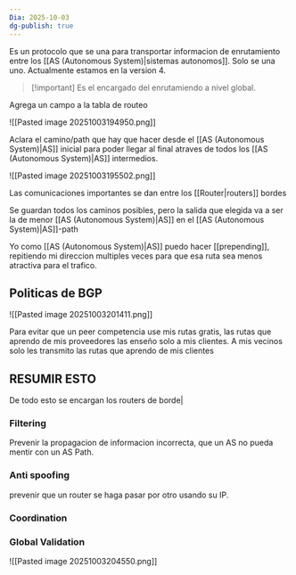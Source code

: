 ```yaml
---
Dia: 2025-10-03
dg-publish: true
---
```

Es un protocolo que se una para transportar informacion de enrutamiento entre los [[AS (Autonomous System)|sistemas autonomos]]. Solo se una uno. Actualmente estamos en la version 4.

>[!important] Es el encargado del enrutamiendo a nivel global.


Agrega un campo a la tabla de routeo

![[Pasted image 20251003194950.png]]

Aclara el camino/path que hay que hacer desde el [[AS (Autonomous System)|AS]] inicial para poder llegar al final  atraves de todos los [[AS (Autonomous System)|AS]] intermedios.

![[Pasted image 20251003195502.png]]


Las comunicaciones importantes se dan entre los [[Router|routers]] bordes

Se guardan todos los caminos posibles, pero la salida que elegida va a ser la de menor [[AS (Autonomous System)|AS]] en el [[AS (Autonomous System)|AS]]-path

Yo como [[AS (Autonomous System)|AS]] puedo hacer [[prepending]], repitiendo mi direccion multiples veces para que esa ruta sea menos atractiva para el trafico.


## Politicas de BGP 
![[Pasted image 20251003201411.png]]

Para evitar que un peer competencia use mis rutas gratis, las rutas que aprendo de mis proveedores las enseño solo a mis clientes. A mis vecinos solo les transmito las rutas que aprendo de mis clientes


## RESUMIR ESTO 
De todo esto se encargan los routers de borde|
### Filtering
Prevenir la propagacion de informacion incorrecta, que un AS no pueda mentir con un AS Path.

### Anti spoofing
prevenir que un router se haga pasar por otro usando su IP.

### Coordination 

### Global Validation

![[Pasted image 20251003204550.png]]

